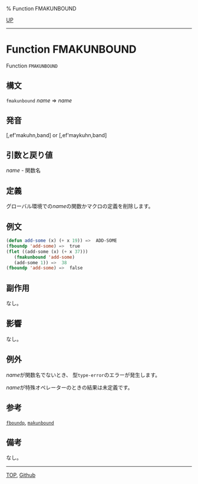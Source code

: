 % Function FMAKUNBOUND

[UP](5.3.html)  

---

# Function FMAKUNBOUND


Function `FMAKUNBOUND`


## 構文

`fmakunbound` *name* => *name*


## 発音

[,ef'makuhn,band] or [,ef'maykuhn,band]


## 引数と戻り値

*name* - 関数名


## 定義

グローバル環境での*name*の関数かマクロの定義を削除します。


## 例文

```lisp
(defun add-some (x) (+ x 19)) =>  ADD-SOME
(fboundp 'add-some) =>  true
(flet ((add-some (x) (+ x 37)))
   (fmakunbound 'add-some)
   (add-some 1)) =>  38
(fboundp 'add-some) =>  false
```


## 副作用

なし。


## 影響

なし。


## 例外

*name*が関数名でないとき、
型`type-error`のエラーが発生します。

*name*が特殊オペレーターのときの結果は未定義です。


## 参考

[`fboundp`](5.3.fboundp.html),
[`makunbound`](10.2.makunbound.html)


## 備考

なし。


---
[TOP](index.html),  [Github](https://github.com/nptcl/npt-japanese)

